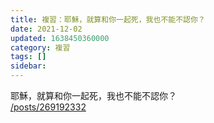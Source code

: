 ```yaml
---
title: 複習：耶穌，就算和你一起死，我也不能不認你？
date: 2021-12-02
updated: 1638450360000
category: 複習
tags: []
sidebar: 
---
```


<p>耶穌，就算和你一起死，我也不能不認你？<br/>
<a href="/posts/269192332" target="_blank">/posts/269192332</a></p>
<p> </p>
